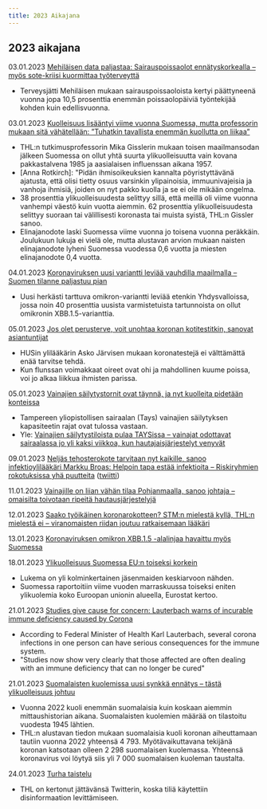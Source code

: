 ```yaml
---
title: 2023 Aikajana
---
```


2023 aikajana
-------------

03.01.2023 [Mehiläisen data paljastaa: Sairauspoissaolot ennätyskorkealla – myös sote-kriisi kuormittaa työterveyttä](https://www.mtvuutiset.fi/artikkeli/mehilaisen-data-paljastaa-sairauspoissaolot-ennatyskorkealla-myos-sote-kriisi-kuormittaa-tyoterveytta/8603724)
* Terveysjätti Mehiläisen mukaan sairauspoissaoloista kertyi päättyneenä vuonna jopa 10,5 prosenttia enemmän poissaolopäiviä työntekijää kohden kuin edellisvuonna.

03.01.2023 [Kuolleisuus lisääntyi viime vuonna Suomessa, mutta professorin mukaan sitä vähätellään: ”Tuhatkin tavallista enemmän kuollutta on liikaa”](https://www.iltalehti.fi/politiikka/a/1a359bbe-930a-4318-b7c7-c8380a46c809)
* THL:n tutkimusprofessorin Mika Gisslerin mukaan toisen maailmansodan jälkeen Suomessa on ollut yhtä suurta ylikuolleisuutta vain kovana pakkastalvena 1985 ja aasialaisen influenssan aikana 1957.
* [Anna Rotkirch]: "Pidän ihmisoikeuksien kannalta pöyristyttävänä ajatusta, että olisi tietty osuus varsinkin ylipainoisia, immuunivajeisia ja vanhoja ihmisiä, joiden on nyt pakko kuolla ja se ei ole mikään ongelma.
* 38 prosenttia ylikuolleisuudesta selittyy sillä, että meillä oli viime vuonna vanhempi väestö kuin vuotta aiemmin. 62 prosenttia ylikuolleisuudesta selittyy suoraan tai välillisesti koronasta tai muista syistä, THL:n Gissler sanoo.
* Elinajanodote laski Suomessa viime vuonna jo toisena vuonna peräkkäin. Joulukuun lukuja ei vielä ole, mutta alustavan arvion mukaan naisten elinajanodote lyheni Suomessa vuodessa 0,6 vuotta ja miesten elinajanodote 0,4 vuotta.

04.01.2023 [Koronaviruksen uusi variantti leviää vauhdilla maailmalla – Suomen tilanne paljastuu pian](https://www.mtvuutiset.fi/artikkeli/koronaviruksen-uusi-variantti-leviaa-vauhdilla-maailmalla-suomen-tilanne-paljastuu-pian/8603438)
* Uusi herkästi tarttuva omikron-variantti leviää etenkin Yhdysvalloissa, jossa noin 40 prosenttia uusista varmistetuista tartunnoista on ollut omikronin XBB.1.5-varianttia.

05.01.2023 [Jos olet perusterve, voit unohtaa koronan kotitestitkin, sanovat asiantuntijat](https://yle.fi/a/74-20011346)
* HUSin ylilääkärin Asko Järvisen mukaan koronatestejä ei välttämättä enää tarvitse tehdä.
* Kun flunssan voimakkaat oireet ovat ohi ja mahdollinen kuume poissa, voi jo alkaa liikkua ihmisten parissa.

05.01.2023 [Vainajien säilytys­tornit ovat täynnä, ja nyt kuolleita pidetään konteissa](https://www.hs.fi/kotimaa/art-2000009309103.html)
* Tampereen yliopistollisen sairaalan (Tays) vainajien säilytyksen kapasiteetin rajat ovat tulossa vastaan.
* Yle: [Vainajien säilytystiloista pulaa TAYSissa – vainajat odottavat sairaalassa jo yli kaksi viikkoa, kun hautajaisjärjestelyt venyvät](https://yle.fi/a/74-20011931)

09.01.2023 [Neljäs tehosterokote tarvitaan nyt kaikille, sanoo infektioylilääkäri Markku Broas: Helpoin tapa estää infektioita – Riskiryhmien rokotuksissa yhä puutteita](https://www.apu.fi/artikkelit/koronarokote-neljas-tehoste-kaikille-markku-broas-listaa-syyt) ([twiitti](https://twitter.com/apulehti/status/1612539862095110150))

11.01.2023 [Vainajille on liian vähän tilaa Pohjanmaalla, sanoo johtaja – omaisilta toivotaan ripeitä hautausjärjestelyjä](https://yle.fi/a/74-20012426)

12.01.2023 [Saako työikäinen koronarokotteen? STM:n mielestä kyllä, THL:n mielestä ei – viranomaisten riidan joutuu ratkaisemaan lääkäri](https://yle.fi/a/74-20012409)

13.01.2023 [Koronaviruksen omikron XBB.1.5 -alalinjaa havaittu myös Suomessa](https://thl.fi/fi/-/koronaviruksen-omikron-xbb.1.5-alalinjaa-havaittu-myos-suomessa)

18.01.2023 [Ylikuolleisuus Suomessa EU:n toiseksi korkein](https://www.verkkouutiset.fi/a/ylikuolleisuus-suomessa-eun-toiseksi-korkein/#0ddaa39f)
* Lukema on yli kolminkertainen jäsenmaiden keskiarvoon nähden.
* Suomessa raportoitiin viime vuoden marraskuussa toiseksi eniten ylikuolemia koko Euroopan unionin alueella, Eurostat kertoo.

21.01.2023 [Studies give cause for concern: Lauterbach warns of incurable immune deficiency caused by Corona](https://www.archyde.com/studies-give-cause-for-concern-lauterbach-warns-of-incurable-immune-deficiency-caused-by-corona/)
* According to Federal Minister of Health Karl Lauterbach, several corona infections in one person can have serious consequences for the immune system.
* "Studies now show very clearly that those affected are often dealing with an immune deficiency that can no longer be cured"

21.01.2023 [Suomalaisten kuolemissa uusi synkkä ennätys – tästä ylikuolleisuus johtuu](https://www.is.fi/kotimaa/art-2000009330947.html)
* Vuonna 2022 kuoli enemmän suomalaisia kuin koskaan aiemmin mittaushistorian aikana. Suomalaisten kuolemien määrää on tilastoitu vuodesta 1945 lähtien.
* THL:n alustavan tiedon mukaan suomalaisia kuoli koronan aiheuttamaan tautiin vuonna 2022 yhteensä 4 793. Myötävaikuttavana tekijänä koronan katsotaan olleen 2 298 suomalaisen kuolemassa. Yhteensä koronavirus voi löytyä siis yli 7 000 suomalaisen kuoleman taustalta.

24.01.2023 [Turha taistelu](https://suomenkuvalehti.fi/uutisviikko/thl-tuhlasi-resursseja-twitteriin-jalkiviisaana-mietin-etta-paatoksen-lahtea-sielta-olisi-voinut-tehda-jo-aiemmin/)
* THL on kertonut jättävänsä Twitterin, koska tiliä käytettiin disinformaation levittämiseen.
